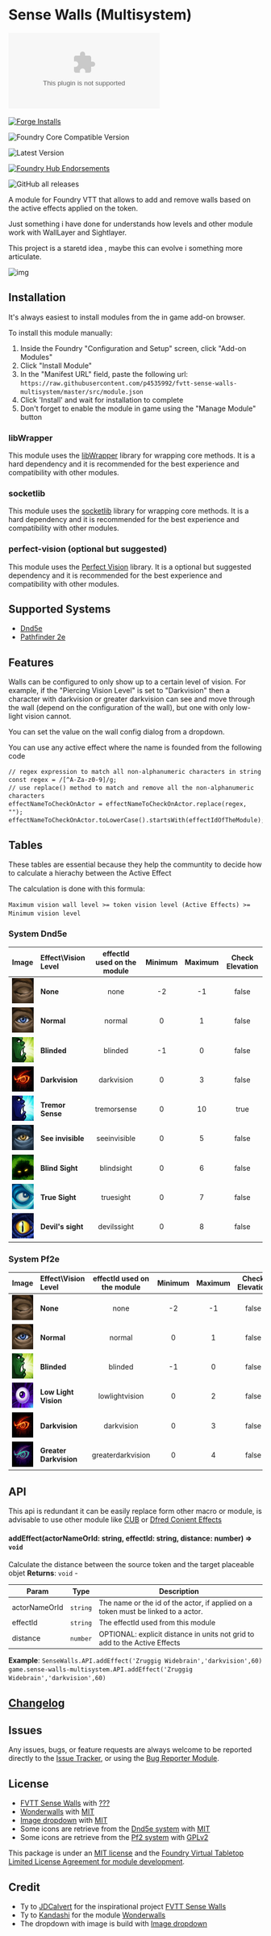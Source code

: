# Sense Walls (Multisystem)

![Latest Release Download Count](https://img.shields.io/github/downloads/p4535992/fvtt-sense-walls-multisystem/latest/module.zip?color=2b82fc&label=DOWNLOADS&style=for-the-badge) 

[![Forge Installs](https://img.shields.io/badge/dynamic/json?label=Forge%20Installs&query=package.installs&suffix=%25&url=https%3A%2F%2Fforge-vtt.com%2Fapi%2Fbazaar%2Fpackage%2Fsense-walls-multisystem&colorB=006400&style=for-the-badge)](https://forge-vtt.com/bazaar#package=sense-walls-multisystem) 

![Foundry Core Compatible Version](https://img.shields.io/badge/dynamic/json.svg?url=https%3A%2F%2Fraw.githubusercontent.com%2Fp4535992%2Ffvtt-sense-walls-multisystem%2Fmaster%2Fsrc%2Fmodule.json&label=Foundry%20Version&query=$.compatibleCoreVersion&colorB=orange&style=for-the-badge)

![Latest Version](https://img.shields.io/badge/dynamic/json.svg?url=https%3A%2F%2Fraw.githubusercontent.com%2Fp4535992%2Ffvtt-sense-walls-multisystem%2Fmaster%2Fsrc%2Fmodule.json&label=Latest%20Release&prefix=v&query=$.version&colorB=red&style=for-the-badge)

[![Foundry Hub Endorsements](https://img.shields.io/endpoint?logoColor=white&url=https%3A%2F%2Fwww.foundryvtt-hub.com%2Fwp-json%2Fhubapi%2Fv1%2Fpackage%2Fsense-walls-multisystem%2Fshield%2Fendorsements&style=for-the-badge)](https://www.foundryvtt-hub.com/package/sense-walls-multisystem/)

![GitHub all releases](https://img.shields.io/github/downloads/p4535992/fvtt-sense-walls-multisystem/total?style=for-the-badge)

A module for Foundry VTT that allows to add and remove walls based on the active effects applied on the token.

Just something i have done for understands how levels and other module work with WallLayer and Sightlayer.

This project is a staretd idea , maybe this can evolve i something more articulate.

![img](./wiki/example_dark_1.gif)

## Installation

It's always easiest to install modules from the in game add-on browser.

To install this module manually:
1.  Inside the Foundry "Configuration and Setup" screen, click "Add-on Modules"
2.  Click "Install Module"
3.  In the "Manifest URL" field, paste the following url:
`https://raw.githubusercontent.com/p4535992/fvtt-sense-walls-multisystem/master/src/module.json`
4.  Click 'Install' and wait for installation to complete
5.  Don't forget to enable the module in game using the "Manage Module" button

### libWrapper

This module uses the [libWrapper](https://github.com/ruipin/fvtt-lib-wrapper) library for wrapping core methods. It is a hard dependency and it is recommended for the best experience and compatibility with other modules.

### socketlib

This module uses the [socketlib](https://github.com/manuelVo/foundryvtt-socketlib) library for wrapping core methods. It is a hard dependency and it is recommended for the best experience and compatibility with other modules.

### perfect-vision (optional but suggested)

This module uses the [Perfect Vision](https://foundryvtt.com/packages/perfect-vision) library. It is a optional but suggested dependency and it is recommended for the best experience and compatibility with other modules.

## Supported Systems

- [Dnd5e](https://gitlab.com/foundrynet/dnd5e)
- [Pathfinder 2e](https://foundryvtt.com/packages/pf2e)

## Features

Walls can be configured to only show up to a certain level of vision. For example, if the "Piercing Vision Level" is set to "Darkvision" then a character with darkvision or greater darkvision can see and move through the wall (depend on the configuration of the wall), but one with only low-light vision cannot.

You can set the value on the wall config dialog from a dropdown.

You can use any active effect where the name is founded from the following code 

```
// regex expression to match all non-alphanumeric characters in string
const regex = /[^A-Za-z0-9]/g;
// use replace() method to match and remove all the non-alphanumeric characters
effectNameToCheckOnActor = effectNameToCheckOnActor.replace(regex, "");
effectNameToCheckOnActor.toLowerCase().startsWith(effectIdOfTheModule);
```

## Tables

These tables are essential because they help the communtity to decide how to calculate a hierachy between the Active Effect

The calculation is done with this formula: 

`Maximum vision wall level >= token vision level (Active Effects) >= Minimum vision level`

### System Dnd5e

| Image | Effect\Vision Level  | effectId used on the module | Minimum  | Maximum | Check Elevation |
|:------|:---------------------|:---------------------------:|:--------:|:-------:|:---------------:|
|<img src="https://raw.githubusercontent.com/p4535992/fvtt-sense-walls-multisystem/main/src/icons/ae/light_01.jpg" alt="" style="height: 50px; width:50px;"/> | **None** | none         | -2 | -1 | false |
|<img src="https://raw.githubusercontent.com/p4535992/fvtt-sense-walls-multisystem/main/src/icons/ae/light_02.jpg" alt="" style="height: 50px; width:50px;"/> | **Normal** | normal         | 0 | 1 | false |
|<img src="https://raw.githubusercontent.com/p4535992/fvtt-sense-walls-multisystem/main/src/icons/ae/affliction_24.jpg" alt="" style="height: 50px; width:50px;"/> | **Blinded** | blinded   | -1 | 0 | false |
|<img src="https://raw.githubusercontent.com/p4535992/fvtt-sense-walls-multisystem/main/src/icons/ae/evil-eye-red-1.jpg" alt="" style="height: 50px; width:50px;"/> | **Darkvision** | darkvision | 0 | 3 | false |
|<img src="https://raw.githubusercontent.com/p4535992/fvtt-sense-walls-multisystem/main/src/icons/ae/ice_15.jpg" alt="" style="height: 50px; width:50px;"/> | **Tremor Sense** | tremorsense      | 0 | 10 | true |
|<img src="https://raw.githubusercontent.com/p4535992/fvtt-sense-walls-multisystem/main/src/icons/ae/shadow_11.jpg" alt="" style="height: 50px; width:50px;"/> | **See invisible** | seeinvisible | 0 | 5 | false |
|<img src="https://raw.githubusercontent.com/p4535992/fvtt-sense-walls-multisystem/main/src/icons/ae/green_18.jpg" alt="" style="height: 50px; width:50px;"/> | **Blind Sight** | blindsight    | 0 | 6 | false |
|<img src="https://raw.githubusercontent.com/p4535992/fvtt-sense-walls-multisystem/main/src/icons/ae/emerald_11.jpg" alt="" style="height: 50px; width:50px;"/> | **True Sight** | truesight    | 0 | 7 | false |
|<img src="https://raw.githubusercontent.com/p4535992/fvtt-sense-walls-multisystem/main/src/icons/ae/blue_17.jpg" alt="" style="height: 50px; width:50px;"/> | **Devil's sight** | devilssight  | 0 | 8 | false |

### System Pf2e

| Image | Effect\Vision Level  | effectId used on the module | Minimum  | Maximum | Check Elevation |
|:------|:---------------------|:---------------------------:|:--------:|:-------:|:---------------:|
|<img src="https://raw.githubusercontent.com/p4535992/fvtt-sense-walls-multisystem/main/src/icons/ae/light_01.jpg" alt="" style="height: 50px; width:50px;"/> | **None** | none            | -2 | -1 | false |
|<img src="https://raw.githubusercontent.com/p4535992/fvtt-sense-walls-multisystem/main/src/icons/ae/light_02.jpg" alt="" style="height: 50px; width:50px;"/> | **Normal** | normal          | 0 | 1 | false |
|<img src="https://raw.githubusercontent.com/p4535992/fvtt-sense-walls-multisystem/main/src/icons/ae/affliction_24.jpg" alt="" style="height: 50px; width:50px;"/> | **Blinded** | blinded    | -1 | 0 | false |
|<img src="https://raw.githubusercontent.com/p4535992/fvtt-sense-walls-multisystem/main/src/icons/ae/violet_09.jpg" alt="" style="height: 50px; width:50px;"/> | **Low Light Vision** | lowlightvision | 0 | 2 | false |
|<img src="https://raw.githubusercontent.com/p4535992/fvtt-sense-walls-multisystem/main/src/icons/ae/evil-eye-red-1.jpg" alt="" style="height: 50px; width:50px;"/> | **Darkvision** | darkvision | 0 | 3 | false |
|<img src="https://raw.githubusercontent.com/p4535992/fvtt-sense-walls-multisystem/main/src/icons/ae/evil-eye-eerie-1.jpg" alt="" style="height: 50px; width:50px;"/> | **Greater Darkvision** | greaterdarkvision | 0 | 4 | false |

## API

This api is redundant it can be easily replace form other macro or module, is advisable to use other module like [CUB](https://github.com/death-save/combat-utility-belt) or [Dfred Conient Effects](https://github.com/DFreds/dfreds-convenient-effects/)

#### addEffect(actorNameOrId: string, effectId: string, distance: number) ⇒ <code>void</code>

Calculate the distance between the source token and the target placeable objet
**Returns**: <code>void</code> - 

| Param | Type | Description |
| --- | --- | --- |
| actorNameOrId | <code>string</code> | The name or the id of the actor, if applied on a token must be linked to a actor. |
| effectId | <code>string</code> | The effectId used from this module |
| distance | <code>number</code> | OPTIONAL: explicit distance in units not grid to add to the Active Effects |

**Example**:
`SenseWalls.API.addEffect('Zruggig Widebrain','darkvision',60)`
`game.sense-walls-multisystem.API.addEffect('Zruggig Widebrain','darkvision',60)`


## [Changelog](./CHANGELOG.md)

## Issues

Any issues, bugs, or feature requests are always welcome to be reported directly to the [Issue Tracker](https://github.com/p4535992/fvtt-sense-walls-multisystem/issues ), or using the [Bug Reporter Module](https://foundryvtt.com/packages/bug-reporter/).

## License

- [FVTT Sense Walls](https://github.com/JDCalvert/FVTT-Sense-Walls) with [???](https://github.com/JDCalvert/FVTT-Sense-Walls/blob/master/LICENSE)
- [Wonderwalls](https://github.com/kandashi/wonderwalls) with [MIT](https://github.com/kandashi/wonderwalls/blob/master/LICENSE)
- [Image dropdown](https://github.com/marghoobsuleman/ms-Dropdown) with [MIT](https://github.com/marghoobsuleman/ms-Dropdown/blob/master/MIT-LICENSE.txt)
- Some icons are retrieve from the [Dnd5e system](https://gitlab.com/foundrynet/dnd5e) with [MIT](https://gitlab.com/foundrynet/dnd5e/-/blob/master/LICENSE.txt)
- Some icons are retrieve from the [Pf2 system](https://gitlab.com/hooking/foundry-vtt---pathfinder-2e/) with [GPLv2](https://gitlab.com/hooking/foundry-vtt---pathfinder-2e/-/blob/master/LICENSE)

This package is under an [MIT license](LICENSE) and the [Foundry Virtual Tabletop Limited License Agreement for module development](https://foundryvtt.com/article/license/).

## Credit

- Ty to [JDCalvert](https://github.com/JDCalvert) for the inspirational project [FVTT Sense Walls](https://github.com/JDCalvert/FVTT-Sense-Walls)
- Ty to [Kandashi](https://github.com/kandashi) for the module [Wonderwalls](https://github.com/kandashi/wonderwalls)
- The dropdown with image is build with [Image dropdown](https://github.com/marghoobsuleman/ms-Dropdown)

